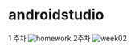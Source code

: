 # androidstudio
1 주차
![homework](https://user-images.githubusercontent.com/79950254/113754166-eaa4ae80-9749-11eb-9d7c-ac200c2f69a6.PNG)
2주차
![week02](https://user-images.githubusercontent.com/79950254/110569878-730a5080-8198-11eb-94f9-ff6e07c42ef0.PNG)
